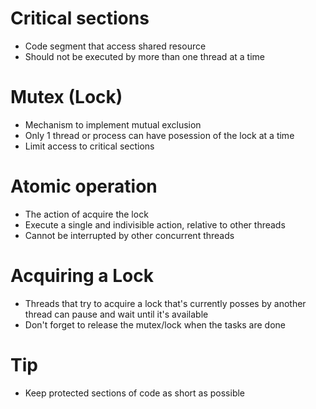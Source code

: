 # Critical sections
- Code segment that access shared resource
- Should not be executed by more than one thread at a time

# Mutex (Lock)
- Mechanism to implement mutual exclusion
- Only 1 thread or process can have posession of the lock at a time
- Limit access to critical sections

# Atomic operation
- The action of acquire the lock
- Execute a single and indivisible action, relative to other threads
- Cannot be interrupted by other concurrent threads

# Acquiring a Lock
- Threads that try to acquire a lock that's currently posses by another thread
  can pause and wait until it's available
- Don't forget to release the mutex/lock when the tasks are done

# Tip
- Keep protected sections of code as short as possible